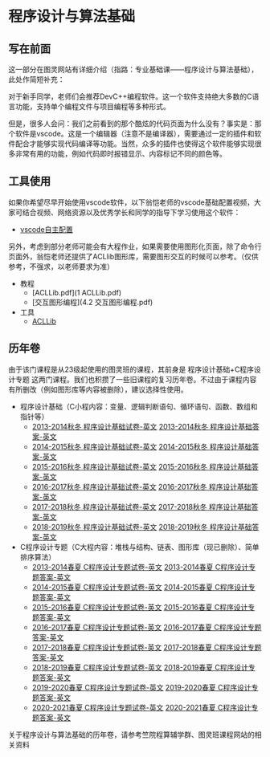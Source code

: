 # 程序设计与算法基础

## 写在前面

这一部分在图灵网站有详细介绍（指路：专业基础课——程序设计与算法基础），此处作简短补充：

对于新手同学，老师们会推荐DevC++编程软件。这一个软件支持绝大多数的C语言功能，支持单个编程文件与项目编程等多种形式。

但是，很多人会问：我们之前看到的那个酷炫的代码页面为什么没有？事实是：那个软件是vscode。这是一个编辑器（注意不是编译器），需要通过一定的插件和软件配合才能够实现代码编译等功能。当然，众多的插件也使得这个软件能够实现很多非常有用的功能，例如代码即时报错显示、内容标记不同的颜色等。

## 工具使用

如果你希望尽早开始使用vscode软件，以下翁恺老师的vscode基础配置视频，大家可结合视频、网络资源以及优秀学长和同学的指导下学习使用这个软件：

- [vscode自主配置](https://github.com/ZJU-Mix/ourMIX.github.io/releases/download/vscode/vscode.zip)

另外，考虑到部分老师可能会有大程作业，如果需要使用图形化页面，除了命令行页面外，翁恺老师还提供了ACLlib图形库，需要图形交互的时候可以参考。（仅供参考，不强求，以老师要求为准）

- 教程
    - [ACLLib.pdf](1 ACLLib.pdf)
    - [交互图形编程](4.2 交互图形编程.pdf)
- 工具
    - [ACLLib](ACLLib-master.zip)

## 历年卷

由于该门课程是从23级起使用的图灵班的课程，其前身是 程序设计基础+C程序设计专题 这两门课程。我们也积攒了一些旧课程的复习历年卷。不过由于课程内容有所删改（例如图形库等内容被删除），建议选择性使用。

- 程序设计基础（C小程内容：变量、逻辑判断语句、循环语句、函数、数组和指针等）
    - [2013-2014秋冬 程序设计基础试卷-英文](C13A试卷-英文.pdf)   [2013-2014秋冬 程序设计基础答案-英文](C13A答案-英文.pdf)
    - [2014-2015秋冬 程序设计基础试卷-英文](C14A试卷-英文.pdf)   [2014-2015秋冬 程序设计基础答案-英文](C14A答案-英文.pdf)
    - [2015-2016秋冬 程序设计基础试卷-英文](C15A试卷-英文.pdf)   [2015-2016秋冬 程序设计基础答案-英文](C15A答案-英文.pdf)
    - [2016-2017秋冬 程序设计基础试卷-英文](C16A试卷-英文.pdf)   [2016-2017秋冬 程序设计基础答案-英文](C16A答案-英文.pdf)
    - [2017-2018秋冬 程序设计基础试卷-英文](C17A试卷-英文.pdf)   [2017-2018秋冬 程序设计基础答案-英文](C17A答案-英文.pdf)
    - [2018-2019秋冬 程序设计基础试卷-英文](C18A试卷-英文.pdf)   [2018-2019秋冬 程序设计基础答案-英文](C18A答案-英文.pdf)
- C程序设计专题（C大程内容：堆栈与结构、链表、图形库（现已删除）、简单排序算法）
    - [2013-2014春夏 C程序设计专题试卷-英文](C专题13A试卷final-英文.pdf)   [2013-2014春夏 C程序设计专题答案-英文](C专题13A参考答案.pdf)
    - [2014-2015春夏 C程序设计专题试卷-英文](C专题14A试卷final-英文.pdf)   [2014-2015春夏 C程序设计专题答案-英文](C专题14A参考答案.pdf)
    - [2015-2016春夏 C程序设计专题试卷-英文](C专题15A试卷final-英文.pdf)   [2015-2016春夏 C程序设计专题答案-英文](C专题15A参考答案.pdf)
    - [2016-2017春夏 C程序设计专题试卷-英文](C专题16A试卷final-英文.pdf)   [2016-2017春夏 C程序设计专题答案-英文](C专题16A参考答案.pdf)
    - [2017-2018春夏 C程序设计专题试卷-英文](C专题17A试卷final-英文.pdf)   [2017-2018春夏 C程序设计专题答案-英文](C专题17A参考答案.pdf)
    - [2018-2019春夏 C程序设计专题试卷-英文](C专题18A试卷final-英文.pdf)   [2018-2019春夏 C程序设计专题答案-英文](C专题18A参考答案-英文.pdf)
    - [2019-2020春夏 C程序设计专题试卷-英文](C专题19A试卷final-英文.pdf)   [2019-2020春夏 C程序设计专题答案-英文](C专题19A参考答案-英文.pdf)
    - [2020-2021春夏 C程序设计专题试卷-英文](C专题20A试卷final-英文.pdf)   [2020-2021春夏 C程序设计专题答案-英文](C专题20A参考答案-英文.pdf)

关于程序设计与算法基础的历年卷，请参考竺院程算辅学群、图灵班课程网站的相关资料
